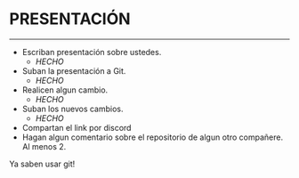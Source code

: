 # **PRESENTACIÓN**
___

- Escriban presentación sobre ustedes.
	- *HECHO*
- Suban la presentación a Git.
	- *HECHO*
- Realicen algun cambio.
	- *HECHO*
- Suban los nuevos cambios.
	- *HECHO*
- Compartan el link por discord
- Hagan algun comentario sobre el repositorio de algun otro compañere. Al menos 2.

Ya saben usar git!
